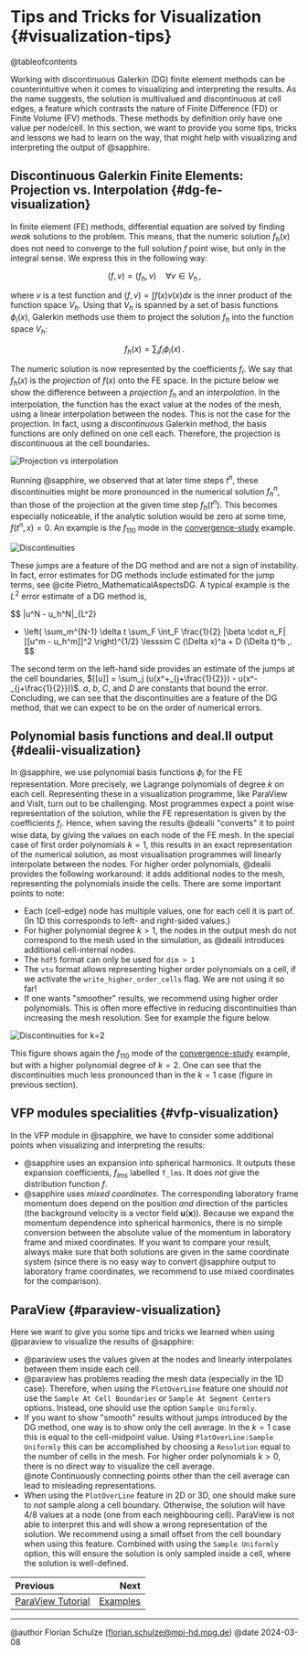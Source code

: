# Tips and Tricks for Visualization {#visualization-tips}

@tableofcontents

Working with discontinuous Galerkin (DG) finite element methods can be counterintuitive
when it comes to visualizing and interpreting the results.
As the name suggests,
the solution is multivalued and discontinuous at cell edges,
a feature which contrasts the nature of Finite Difference (FD)
or Finite Volume (FV) methods.
These methods by definition only have one value per node/cell.
In this section, we want to provide you some tips, tricks
and lessons we had to learn on the way,
that might help with visualizing and interpreting the output of @sapphire.

## Discontinuous Galerkin Finite Elements: Projection vs. Interpolation {#dg-fe-visualization}

In finite element (FE) methods,
differential equation are solved by finding *weak* solutions to the problem.
This means, that the numeric solution $f_h(x)$
does not need to converge to the full solution $f$ point wise,
but only in the integral sense. We
express this in the following way:

$$
  (f, v) = (f_h, v) \quad \forall v \in V_h \,,
$$

where $v$ is a test function
and $(f, v) = \int f(x) v(x) dx$ is the inner product
of the function space $V_h$.
Using that $V_h$ is spanned by a set of basis functions $\phi_i(x)$,
Galerkin methods use them to project the solution $f_h$
into the function space $V_h$:

$$
  f_h(x) = \sum_i f_i \phi_i(x) \,.
$$

The numeric solution is now represented by the coefficients $f_i$.
We say that $f_h(x)$ is the *projection*
of $f(x)$ onto the FE space.
In the picture below
we show the difference between a *projection* $f_h$ and an *interpolation*.
In the interpolation,
the function has the exact value at the nodes of the mesh,
using a linear interpolation between the nodes.
This is not the case for the projection.
In fact, using a *discontinuous* Galerkin method,
the basis functions are only defined on one cell each.
Therefore, the projection is discontinuous at the cell boundaries.

![Projection vs interpolation](https://sapphirepp.org/img/examples/visualization/visualization_projection_interpolation.png)

Running @sapphire,
we observed that at later time steps $t^n$,
these discontinuities might be more pronounced in the numerical solution $f_h^n$,
than those of the projection at the given time step $f_h(t^n)$.
This becomes especially noticeable,
if the analytic solution would be zero at some time,
$f(t^n, x) = 0$.
An example is the $f_{110}$ mode
in the [convergence-study](#convergence-study) example.

![Discontinuities](https://sapphirepp.org/img/examples/visualization/visualization_discontinuity_k1.gif)

These jumps are a feature of the DG method and are not a sign of instability.
In fact, error estimates for DG methods include estimated for the jump terms,
see @cite Pietro_MathematicalAspectsDG.
A typical example is the $L^2$ error estimate of a DG method is,

$$
  \|u^N - u_h^N\|_{L^2}
  + \left( \sum_m^{N-1} \delta t \sum_F \int_F \frac{1}{2}
    |\beta \cdot n_F| [[u^m - u_h^m]]^2 \right)^{1/2}
  \lesssim C (\Delta x)^a + D (\Delta t)^b \,.
$$

The second term on the left-hand side
provides an estimate of the jumps at the cell boundaries,
$[[u]] = \sum_j (u(x^+_{j+\frac{1}{2}}) - u(x^-_{j+\frac{1}{2}}))$.
$a$, $b$, $C$, and $D$ are constants that bound the error.
Concluding, we can see that the discontinuities are a feature of the DG method,
that we can expect to be on the order of numerical errors.

## Polynomial basis functions and deal.II output {#dealii-visualization}

In @sapphire,
we use polynomial basis functions $\phi_i$ for the FE representation.
More precisely, we Lagrange polynomials of degree $k$ on each cell.
Representing these in a visualization programme,
like ParaView and VisIt,
turn out to be challenging.
Most programmes expect a point wise representation of the solution,
while the FE representation is given by the coefficients $f_i$.
Hence, when saving the results
@dealii "converts" it to point wise data,
by giving the values on each node of the FE mesh.
In the special case of first order polynomials $k=1$,
this results in an exact representation of the numerical solution,
as most visualisation programmes will linearly interpolate between the nodes.
For higher order polynomials,
@dealii provides the following workaround:
it adds additional nodes to the mesh,
representing the polynomials inside the cells.
There are some important points to note:

- Each (cell-edge) node has multiple values,
  one for each cell it is part of.
  (In 1D this corresponds to left- and right-sided values.)
- For higher polynomial degree $k>1$,
  the nodes in the output mesh do not correspond to the mesh used in the simulation,
  as @dealii introduces additional cell-internal nodes.
- The `hdf5` format can only be used for `dim > 1`
- The `vtu` format allows representing higher order polynomials on a cell,
  if we activate the `write_higher_order_cells` flag.
  We are not using it so far!
- If one wants "smoother" results,
  we recommend using higher order polynomials.
  This is often more effective in reducing discontinuities
  than increasing the mesh resolution.
  See for example the figure below.

![Discontinuities for $k=2$](https://sapphirepp.org/img/examples/visualization/visualization_discontinuity_k2.png)

This figure shows again the $f_{110}$ mode
of the [convergence-study](#convergence-study) example,
but with a higher polynomial degree of $k=2$.
One can see that the discontinuities much less pronounced
than in the $k=1$ case
(figure in previous section).

## VFP modules specialities {#vfp-visualization}

In the VFP module in @sapphire,
we have to consider some additional points
when visualizing and interpreting the results:

- @sapphire uses an expansion into spherical harmonics.
  It outputs these expansion coefficients,
  $f_{lms}$ labelled `f_lms`.
  It does *not* give the distribution function $f$.
- @sapphire uses *mixed coordinates*.
  The corresponding laboratory frame momentum
  does depend on the position *and* direction of the particles
  (the background velocity is a vector field $\mathbf{u}(\mathbf{x})$).
  Because we expand the momentum dependence into spherical harmonics,
  there is no simple conversion between the absolute value of the momentum in laboratory frame
  and mixed coordinates.
  If you want to compare your result,
  always make sure that both solutions are given in the same coordinate system
  (since there is no easy way to convert @sapphire output to laboratory frame coordinates,
  we recommend to use mixed coordinates for the comparison).

## ParaView {#paraview-visualization}

Here we want to give you some tips and tricks
we learned when using @paraview to visualize the results of @sapphire:

- @paraview uses the values given at the nodes
  and linearly interpolates between them inside each cell.
- @paraview has problems reading the mesh data
  (especially in the 1D case).
  Therefore, when using the `PlotOverLine` feature
  one should *not* use the `Sample At Cell Boundaries`
  or `Sample At Segment Centers` options.
  Instead, one should use the option `Sample Uniformly`.
- If you want to show "smooth" results
  without jumps introduced by the DG method,
  one way is to show only the cell average.
  In the $k=1$ case this is equal to the cell-midpoint value.
  Using `PlotOverLine:Sample Uniformly` this can be accomplished
  by choosing a `Resolution` equal to the number of cells in the mesh.
  For higher order polynomials $k>0$,
  there is no direct way to visualize the cell average.  
  @note Continuously connecting points other than the cell average
   can lead to misleading representations.
- When using the `PlotOverLine` feature in 2D or 3D,
  one should make sure to *not* sample along a cell boundary.
  Otherwise, the solution will have 4/8 values at a node
  (one from each neighbouring cell).
  ParaView is not able to interpret this
  and will show a wrong representation of the solution.
  We recommend using a small offset from the cell boundary when using this feature.
  Combined with using the `Sample Uniformly` option,
  this will ensure the solution is only sampled inside a cell,
  where the solution is well-defined.

<div class="section_buttons">

| Previous                                |                  Next |
|:----------------------------------------|----------------------:|
| [ParaView Tutorial](#paraview-tutorial) | [Examples](#examples) |

</div>

---

@author Florian Schulze (<florian.schulze@mpi-hd.mpg.de>)
@date 2024-03-08

